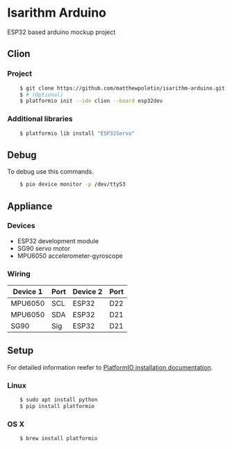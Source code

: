 # Isarithm Arduino
ESP32 based arduino mockup project

## Clion
### Project
```bash
    $ git clone https://github.com/matthewpoletin/isarithm-arduino.git 
    $ # (Optional)
    $ platformio init --ide clion --board esp32dev
```
### Additional libraries
```bash
    $ platformio lib install "ESP32Servo"
```

## Debug
To debug use this commands.
```bash
    $ pio device monitor -p /dev/ttyS3 
```

## Appliance
### Devices
- ESP32 development module
- SG90 servo motor
- MPU6050 accelerometer-gyroscope
### Wiring
| Device 1 | Port | Device 2 | Port |
|---|---|---|---|
| MPU6050 | SCL | ESP32 | D22 |
| MPU6050 | SDA | ESP32 | D21 |
| SG90 | Sig | ESP32 | D21 |

## Setup
For detailed information reefer to [PlatformIO installation documentation](http://docs.platformio.org/en/latest/installation.html).
### Linux
```bash
    $ sudo apt install python
    $ pip install platformio
```
### OS X
```bash
    $ brew install platformio
```
